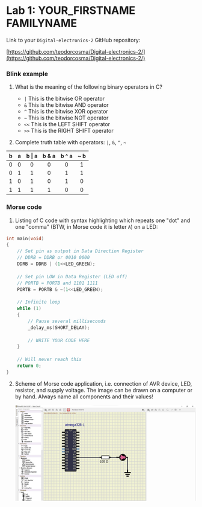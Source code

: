 # Lab 1: YOUR_FIRSTNAME FAMILYNAME

Link to your `Digital-electronics-2` GitHub repository:

   [https://github.com/teodorcosma/Digital-electronics-2/](https://github.com/teodorcosma/Digital-electronics-2/)


### Blink example

1. What is the meaning of the following binary operators in C?
   * `|` This is the bitwise OR operator
   * `&` This is the bitwise AND operator
   * `^` This is the bitwise XOR operator
   * `~` This is the bitwise NOT operator
   * `<<` This is the LEFT SHIFT operator
   * `>>` This is the RIGHT SHIFT operator

2. Complete truth table with operators: `|`, `&`, `^`, `~`

| **b** | **a** |**b \| a** | **b \& a** | **b \^ a** | **\~ b** |
| :-: | :-: | :-: | :-: | :-: | :-: |
| 0 | 0 | 0 | 0 | 0 | 1 |
| 0 | 1 | 1 | 0 | 1 | 1 |
| 1 | 0 | 1 | 0 | 1 | 0 |
| 1 | 1 | 1 | 1 | 0 | 0 |


### Morse code

1. Listing of C code with syntax highlighting which repeats one "dot" and one "comma" (BTW, in Morse code it is letter `A`) on a LED:

```c
int main(void)
{
    // Set pin as output in Data Direction Register
    // DDRB = DDRB or 0010 0000
    DDRB = DDRB | (1<<LED_GREEN);

    // Set pin LOW in Data Register (LED off)
    // PORTB = PORTB and 1101 1111
    PORTB = PORTB & ~(1<<LED_GREEN);

    // Infinite loop
    while (1)
    {
        // Pause several milliseconds
        _delay_ms(SHORT_DELAY);

        // WRITE YOUR CODE HERE
    }

    // Will never reach this
    return 0;
}
```


2. Scheme of Morse code application, i.e. connection of AVR device, LED, resistor, and supply voltage. The image can be drawn on a computer or by hand. Always name all components and their values!

   ![your figure](first_lab_de2.jpg)
